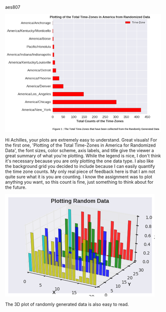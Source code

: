 aes807

![](achilleseplot1.png)

Hi Achilles, your plots are extremely easy to understand. Great visuals! For the first one, 'Plotting of the Total Time-Zones
in America for Randomized Data', the font sizes, color scheme, axis labels, and title give the viewer a great summary of 
what you're plotting. While the legend is nice, I don't think it's necessary because you are only plotting the one data type.
I also like the background grid you decided to include because I can easily quantify the time zone counts. My only real
piece of feedback here is that I am not quite sure what it is you are counting. I know the assignment was to plot anything 
you want, so this count is fine, just something to think about for the future. 

![](achillesplot2.png)

The 3D plot of randomly generated data is also easy to read. 

